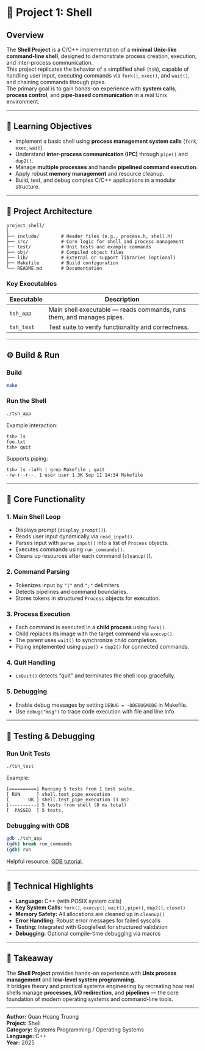 # 🧮 Project 1: Shell

## Overview
The **Shell Project** is a C/C++ implementation of a **minimal Unix-like command-line shell**, designed to demonstrate process creation, execution, and inter-process communication.  
This project replicates the behavior of a simplified shell (`tsh`), capable of handling user input, executing commands via `fork()`, `exec()`, and `wait()`, and chaining commands through pipes.  
The primary goal is to gain hands-on experience with **system calls**, **process control**, and **pipe-based communication** in a real Unix environment.

---

## 🎯 Learning Objectives
- Implement a basic shell using **process management system calls** (`fork`, `exec`, `wait`).
- Understand **inter-process communication (IPC)** through `pipe()` and `dup2()`.
- Manage **multiple processes** and handle **pipelined command execution**.
- Apply robust **memory management** and resource cleanup.
- Build, test, and debug complex C/C++ applications in a modular structure.

---

## 🧩 Project Architecture
```
project_shell/
│
├── include/        # Header files (e.g., process.h, shell.h)
├── src/            # Core logic for shell and process management
├── test/           # Unit tests and example commands
├── obj/            # Compiled object files
├── lib/            # External or support libraries (optional)
├── Makefile        # Build configuration
└── README.md       # Documentation
```

### Key Executables
| Executable | Description |
|-------------|-------------|
| `tsh_app` | Main shell executable — reads commands, runs them, and manages pipes. |
| `tsh_test` | Test suite to verify functionality and correctness. |

---

## ⚙️ Build & Run
### Build
```bash
make
```
### Run the Shell
```bash
./tsh_app
```
Example interaction:
```
tsh> ls
foo.txt
tsh> quit
```
Supports piping:
```
tsh> ls -laFh | grep Makefile ; quit
-rw-r--r--. 1 user user 1.3K Sep 11 14:34 Makefile
```

---

## 🧠 Core Functionality

### 1. **Main Shell Loop**
- Displays prompt (`display_prompt()`).
- Reads user input dynamically via `read_input()`.
- Parses input with `parse_input()` into a list of `Process` objects.
- Executes commands using `run_commands()`.
- Cleans up resources after each command (`cleanup()`).

### 2. **Command Parsing**
- Tokenizes input by `"|"` and `";"` delimiters.
- Detects pipelines and command boundaries.
- Stores tokens in structured `Process` objects for execution.

### 3. **Process Execution**
- Each command is executed in a **child process** using `fork()`.
- Child replaces its image with the target command via `execvp()`.
- The parent uses `wait()` to synchronize child completion.
- Piping implemented using `pipe()` + `dup2()` for connected commands.

### 4. **Quit Handling**
- `isQuit()` detects “quit” and terminates the shell loop gracefully.

### 5. **Debugging**
- Enable debug messages by setting `DEBUG = -DDEBUGMODE` in Makefile.
- Use `debug("msg")` to trace code execution with file and line info.

---

## 🧪 Testing & Debugging
### Run Unit Tests
```bash
./tsh_test
```
Example:
```
[==========] Running 5 tests from 1 test suite.
[ RUN      ] shell.test_pipe_execution
[       OK ] shell.test_pipe_execution (3 ms)
[----------] 5 tests from shell (8 ms total)
[  PASSED  ] 5 tests.
```
### Debugging with GDB
```bash
gdb ./tsh_app
(gdb) break run_commands
(gdb) run
```
Helpful resource: [GDB tutorial](https://www.cs.cmu.edu/~gilpin/tutorial/).

---

## 🧱 Technical Highlights
- **Language:** C++ (with POSIX system calls)
- **Key System Calls:** `fork()`, `execvp()`, `wait()`, `pipe()`, `dup2()`, `close()`
- **Memory Safety:** All allocations are cleaned up in `cleanup()`
- **Error Handling:** Robust error messages for failed syscalls
- **Testing:** Integrated with GoogleTest for structured validation
- **Debugging:** Optional compile-time debugging via macros

---

## 🚀 Takeaway
The **Shell Project** provides hands-on experience with **Unix process management** and **low-level system programming**.  
It bridges theory and practical systems engineering by recreating how real shells manage **processes**, **I/O redirection**, and **pipelines** — the core foundation of modern operating systems and command-line tools.

---

**Author:** Quan Hoang Truong  
**Project:** Shell  
**Category:** Systems Programming / Operating Systems  
**Language:** C++  
**Year:** 2025
